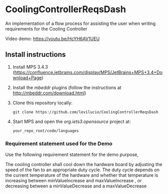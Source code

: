 # CoolingControllerReqsDash

An implementation of a flow process for assisting the user when writing requirements for the Cooling Controller

Video demo: https://youtu.be/HcYH6AV1UEU

## Install instructions

1. Install MPS 3.4.3 (https://confluence.jetbrains.com/display/MPS/JetBrains+MPS+3.4+Download+Page)

2. Install the _mbeddr_ plugins (follow the instructions at http://mbeddr.com/download.html)

3. Clone this repository locally:

    `git clone https://github.com/levilucio/CoolingControllerReqsDash`


4. Start MPS and open the _org.iets3.opensource_ project at:

    `your_repo_root/code/languages`

### Requirement statement used for the Demo

Use the following requirement statement for the demo purpose,

The cooling controller shall cool down the hardware board by adjusting the speed of the fan to an appropriate duty cycle. The duty cycle depends on the current temperature of the hardware and whether that temperature is increasing between minValueIncrease and maxValueIncrease , or decreasing between a minValueDecrease and a maxValueDecrease
